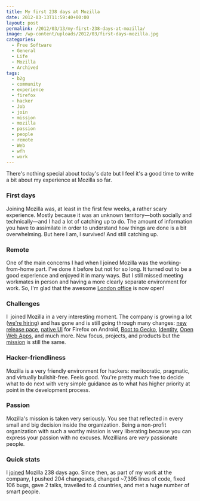 ```yaml
---
title: My first 238 days at Mozilla
date: 2012-03-13T11:59:40+00:00
layout: post
permalink: /2012/03/13/my-first-238-days-at-mozilla/
image: /wp-content/uploads/2012/03/first-days-mozilla.jpg
categories:
  - Free Software
  - General
  - Life
  - Mozilla
  - Archived
tags:
  - b2g
  - community
  - experience
  - firefox
  - hacker
  - Job
  - join
  - mission
  - mozilla
  - passion
  - people
  - remote
  - Web
  - wfh
  - work
---
```

There's nothing special about today's date but I feel it's a good time to write
a bit about my experience at Mozilla so far.

### First days

Joining Mozilla was, at least in the first few weeks, a rather scary
experience. Mostly because it was an unknown territory—both socially and
technically—and I had a lot of catching up to do. The amount of information you
have to assimilate in order to understand how things are done is a bit
overwhelming. But here I am, I survived! And still catching up.

### Remote

One of the main concerns I had when I joined Mozilla was the working-from-home
part. I've done it before but not for so long. It turned out to be a good
experience and enjoyed it in many ways. But I still missed meeting workmates in
person and having a more clearly separate environment for work. So, I'm glad
that the awesome [London
office](http://www.flickr.com/photos/lucasrocha/sets/72157629476270899/) is now
open!

### Challenges

I  joined Mozilla in a very interesting moment. The company is growing a lot
([we're hiring](http://careers.mozilla.org/en-US/)) and has gone and is still
going through many changes: [new release
pace](http://blog.mozilla.com/channels/category/rapid-release-process/),
[native UI](http://lucasr.org/2011/11/15/native-ui-for-firefox-on-android/) for
Firefox on Android, [Boot to Gecko](http://www.mozilla.org/en-US/b2g/),
[Identity](http://www.mozilla.org/en-US/persona/), [Open Web
Apps](https://www.mozilla.org/en-US/apps/), and much more. New focus, projects,
and products but the [mission](http://www.mozilla.org/about/mission.html) is
still the same.

### Hacker-friendliness

Mozilla is a very friendly environment for hackers: meritocratic, pragmatic,
and virtually bullshit-free. Feels good. You're pretty much free to
decide what to do next with very simple guidance as to what has higher
priority at point in the development process.

### Passion

Mozilla's mission is taken very seriously. You see that reflected in every
small and big decision inside the organization. Being a non-profit organization
with such a worthy mission is very liberating because you can express your
passion with no excuses. Mozillians are _very_ passionate people.

### **Quick stats**

I [joined](http://lucasr.org/2011/06/14/joining-mozilla/) Mozilla 238 days ago.
Since then, as part of my work at the company, I pushed 204 changesets, changed
~7,395 lines of code, fixed 106 bugs, gave 2 talks, travelled to 4 countries,
and met a huge number of smart people.
